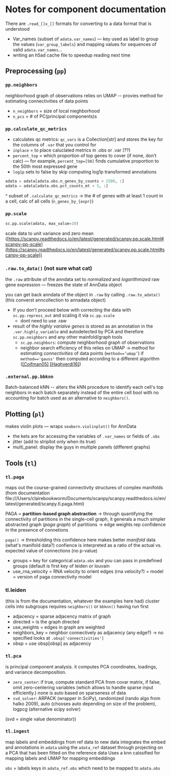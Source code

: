 # Notes for component documentation


There are `.read_[]x_[]` formats for converting to a data format that is understood

- Var_names (subset of `adata.var_names`) — key used as label to group the values (`var_group_labels`) and mapping values for sequences of valid `adata.var_names`...
- writing an h5ad cache file to speedup reading next time

## Preprocessing (`pp`)

### `pp.neighbors`
neighborhood graph of observations
relies on UMAP -- provies method for estimating connectivities of data points 

- `n_neighbors` = size of local nieghborhood 
- `n_pcs` = # of PC(principal components)s 

### `pp.calculate_qc_metrics`
- calculates qc metrics: `qc_vars` is a Collection[str] and stores the key for the columns of `.var` that you control for
- `inplace` = to place caluclated metrics in .obs or .var (??)
- `percent_top` = which proportion of top genes to cover (if none, don’t calc) — for example, `percent_top=[50]` finds cumulative proportion to the 50th most expressed gene
- `log1p` sets to false by skip computing log1p transformed annotations


```python
adata = adata[adata.obs.n_genes_by_counts < 2500, :]
adata = adata[adata.obs.pct_counts_mt < 5, :]
```

^ subset of `.calculate_qc_metrics` → the # of genes with at least 1 count in a cell, calc of all cells (`n_genes_by_{expr}`)


### `pp.scale`
```python
sc.pp.scale(adata, max_value=10)
```

scale data to unit variance and zero mean  ([https://scanpy.readthedocs.io/en/latest/generated/scanpy.pp.scale.html#scanpy-pp-scale](https://scanpy.readthedocs.io/en/latest/generated/scanpy.pp.scale.html#scanpy-pp-scale))

### `.raw.to_data()` (not sure what cat)
the `.raw` attribute of the anndata set to *normalized* and *logarithmized* raw gene expression — freezes the state of AnnData object 

you can get back anndata of the object in `.raw` by calling `.raw.to_adata()` (this converst anncollection to annadata object)

- If you don’t proceed below with correcting the data with `sc.pp.repress_out` and scaling it via `sc.pp.scale`
    - dont need to use .raw
- result of the *highly varialve genes* is stored as an annotation in the `.var.highly_variable` and autodetected by PCA and therefore `sc.pp.neighbors` and any other mainfold/graph tools
    - `sc.pp.neighbors`: compute neighborhood graph of observations
    - neighbor search efficiency of this relies on UMAP → method for estimating *connectivities* of data points (`method==’umap’`) if `method=='gauss'` then computed according to a different algorithm ([[Coifman05]](https://scanpy.readthedocs.io/en/latest/references.html#coifman05) [[Haghverdi16]](https://scanpy.readthedocs.io/en/latest/references.html#haghverdi16))


### `.external.pp.bbknn`
Batch-balanced kNN -- alters the kNN procedure to identify each cell's top neighbors in each batch separately instead of the entire cell bool with no accounting for batch
used as an alternative to `neighbors()`. 

## Plotting (`pl`)
makes violin plots — wraps `seaborn.violinplot()` for AnnData 

- the kets are for accessing the variables of `.var_names` or fields of `.obs`
- jitter (add to stripllot only when its true)
- multi_panel: display the guys in multiple panels (different graphs)

## Tools (`tl`)

###  `tl.paga`
maps out the course-grained connectivity structures of complex manifolds (from documentation file:///Users/clairebookworm/Documents/scanpy/scanpy.readthedocs.io/en/latest/generated/scanpy.tl.paga.html)

PAGA = **partition-based graph abstraction** -> through quantifying the connectivity of partitions in the single-cell graph, it generals a much simpler abstracted graph (*paga graph*) of partitions -> edge weights rep confidence in the presence of connetions 

`paga()` -> thresholding this confidence here makes better *manifold* data (what's manifold data?)
confience is interpreted as a ratio of the actual vs. expected value of connections (no p-value)

- groups = key for categorical `adata.obs` and you can pass in predefined groups (default is first key of leiden or louvain
- use_rna_velocity = RNA velocity to orient edges (rna velocity?)
= model = version of paga connectivity model

### tl.leiden
(this is from the documentation, whatever the examples here had)
cluster cells into subgroups
requires `neighbors()` or `bbknn()` having run first 

- adjacency = sparse adjacency matrix of graph
- directed = is the graph directed
- use_weights = edges in graph are weighted
- neighbors_key = neighbor connectively as adjacency (any edge?) -> no specified looks at `.obsp['connectivities']`
- obsp = use obsp[obsp] as adjacency


### `tl.pca` 
is principal component analysis. it computes PCA coordinates, loadings, and variance decomposition. 
- `zero_center`: if true, compute standard PCA from covar matrix, if false, omit zero-centering variables (which allows to handle sparse input efficiently.) none is auto based on sparseness of data
- `svd_solver`: ARPACK (wrapper in SciPy), randomized (rando algo from halko 2009), auto (chooses auto depending on size of the problem), logpcg (alternative scipy solver)

(svd = single value denominator))

### `tl.ingest`
map labels and embeddings from ref data to new data 
integrates the embed and annotations in `adata` using the `adata_ref` dataset through projecting on a PCA that has been fitted on the reference data
Uses a knn calssified for mapping labels and UMAP for mapping embeddings 

`obs` = labels keys in `adata_ref.obs` which need to be mapped to `adata.obs`
